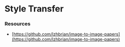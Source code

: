 # Style Transfer

### Resources

* [https://github.com/lzhbrian/image-to-image-papers](https://github.com/lzhbrian/image-to-image-papers)



